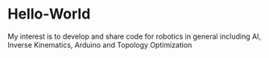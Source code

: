 # Hello-World
My interest is to develop and share code for robotics in general including AI, Inverse Kinematics, Arduino and Topology Optimization 
